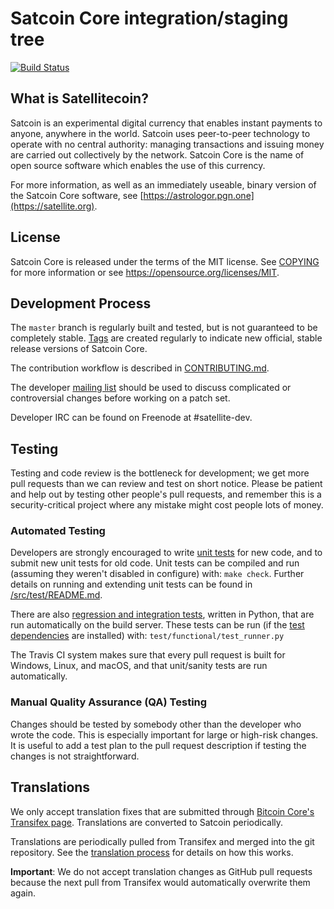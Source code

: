 Satcoin Core integration/staging tree
=====================================

[![Build Status](https://travis-ci.org/minblock/satellite.svg?branch=master)](https://travis-ci.org/minblock/satellite)

What is Satellitecoin?
----------------

Satcoin is an experimental digital currency that enables instant payments to
anyone, anywhere in the world. Satcoin uses peer-to-peer technology to operate
with no central authority: managing transactions and issuing money are carried
out collectively by the network. Satcoin Core is the name of open source
software which enables the use of this currency.

For more information, as well as an immediately useable, binary version of
the Satcoin Core software, see [https://astrologor.pgn.one](https://satellite.org).

License
-------

Satcoin Core is released under the terms of the MIT license. See [COPYING](COPYING) for more
information or see https://opensource.org/licenses/MIT.

Development Process
-------------------

The `master` branch is regularly built and tested, but is not guaranteed to be
completely stable. [Tags](https://github.com/minblock/satellite/tags) are created
regularly to indicate new official, stable release versions of Satcoin Core.

The contribution workflow is described in [CONTRIBUTING.md](CONTRIBUTING.md).

The developer [mailing list](https://groups.google.com/forum/#!forum/satellite-dev)
should be used to discuss complicated or controversial changes before working
on a patch set.

Developer IRC can be found on Freenode at #satellite-dev.

Testing
-------

Testing and code review is the bottleneck for development; we get more pull
requests than we can review and test on short notice. Please be patient and help out by testing
other people's pull requests, and remember this is a security-critical project where any mistake might cost people
lots of money.

### Automated Testing

Developers are strongly encouraged to write [unit tests](src/test/README.md) for new code, and to
submit new unit tests for old code. Unit tests can be compiled and run
(assuming they weren't disabled in configure) with: `make check`. Further details on running
and extending unit tests can be found in [/src/test/README.md](/src/test/README.md).

There are also [regression and integration tests](/test), written
in Python, that are run automatically on the build server.
These tests can be run (if the [test dependencies](/test) are installed) with: `test/functional/test_runner.py`

The Travis CI system makes sure that every pull request is built for Windows, Linux, and macOS, and that unit/sanity tests are run automatically.

### Manual Quality Assurance (QA) Testing

Changes should be tested by somebody other than the developer who wrote the
code. This is especially important for large or high-risk changes. It is useful
to add a test plan to the pull request description if testing the changes is
not straightforward.

Translations
------------

We only accept translation fixes that are submitted through [Bitcoin Core's Transifex page](https://www.transifex.com/projects/p/bitcoin/).
Translations are converted to Satcoin periodically.

Translations are periodically pulled from Transifex and merged into the git repository. See the
[translation process](doc/translation_process.md) for details on how this works.

**Important**: We do not accept translation changes as GitHub pull requests because the next
pull from Transifex would automatically overwrite them again.
